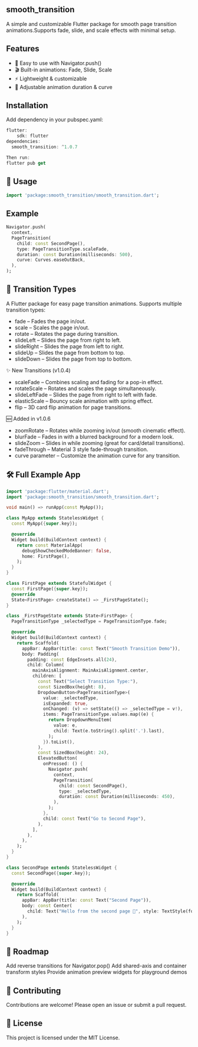 ## smooth_transition
A simple and customizable Flutter package for smooth page transition animations.Supports fade, slide,
and scale effects with minimal setup.

## Features
- 🚀 Easy to use with Navigator.push()
- 🎬 Built-in animations: Fade, Slide, Scale
- ⚡ Lightweight & customizable
- 🔧 Adjustable animation duration & curve

## Installation
Add dependency in your pubspec.yaml:

```dart
flutter:
    sdk: flutter
dependencies:
  smooth_transition: ^1.0.7
```
```dart
Then run:
flutter pub get
```

## 🚀 Usage

```dart
import 'package:smooth_transition/smooth_transition.dart';
```

## Example

```dart
Navigator.push(
  context,
  PageTransition(
    child: const SecondPage(),
    type: PageTransitionType.scaleFade,
    duration: const Duration(milliseconds: 500),
    curve: Curves.easeOutBack,
  ),
);

```

## 🎨 Transition Types
A Flutter package for easy page transition animations.
Supports multiple transition types:

- fade – Fades the page in/out.
- scale – Scales the page in/out.
- rotate – Rotates the page during transition.
- slideLeft – Slides the page from right to left.
- slideRight – Slides the page from left to right.
- slideUp – Slides the page from bottom to top.
- slideDown – Slides the page from top to bottom.

✨ New Transitions (v1.0.4)
- scaleFade – Combines scaling and fading for a pop-in effect.
- rotateScale – Rotates and scales the page simultaneously.
- slideLeftFade – Slides the page from right to left with fade.
- elasticScale – Bouncy scale animation with spring effect.
- flip – 3D card flip animation for page transitions.

🆕 Added in v1.0.6
- zoomRotate – Rotates while zooming in/out (smooth cinematic effect).
- blurFade – Fades in with a blurred background for a modern look.
- slideZoom – Slides in while zooming (great for card/detail transitions).
- fadeThrough – Material 3 style fade-through transition.
- curve parameter – Customize the animation curve for any transition.

## 🛠️ Full Example App
```dart
import 'package:flutter/material.dart';
import 'package:smooth_transition/smooth_transition.dart';

void main() => runApp(const MyApp());

class MyApp extends StatelessWidget {
  const MyApp({super.key});

  @override
  Widget build(BuildContext context) {
    return const MaterialApp(
      debugShowCheckedModeBanner: false,
      home: FirstPage(),
    );
  }
}

class FirstPage extends StatefulWidget {
  const FirstPage({super.key});
  @override
  State<FirstPage> createState() => _FirstPageState();
}

class _FirstPageState extends State<FirstPage> {
  PageTransitionType _selectedType = PageTransitionType.fade;

  @override
  Widget build(BuildContext context) {
    return Scaffold(
      appBar: AppBar(title: const Text("Smooth Transition Demo")),
      body: Padding(
        padding: const EdgeInsets.all(24),
        child: Column(
          mainAxisAlignment: MainAxisAlignment.center,
          children: [
            const Text("Select Transition Type:"),
            const SizedBox(height: 8),
            DropdownButton<PageTransitionType>(
              value: _selectedType,
              isExpanded: true,
              onChanged: (v) => setState(() => _selectedType = v!),
              items: PageTransitionType.values.map((e) {
                return DropdownMenuItem(
                  value: e,
                  child: Text(e.toString().split('.').last),
                );
              }).toList(),
            ),
            const SizedBox(height: 24),
            ElevatedButton(
              onPressed: () {
                Navigator.push(
                  context,
                  PageTransition(
                    child: const SecondPage(),
                    type: _selectedType,
                    duration: const Duration(milliseconds: 450),
                  ),
                );
              },
              child: const Text("Go to Second Page"),
            ),
          ],
        ),
      ),
    );
  }
}

class SecondPage extends StatelessWidget {
  const SecondPage({super.key});

  @override
  Widget build(BuildContext context) {
    return Scaffold(
      appBar: AppBar(title: const Text("Second Page")),
      body: const Center(
        child: Text("Hello from the second page 👋", style: TextStyle(fontSize: 22)),
      ),
    );
  }
}

```

## 📌 Roadmap
Add reverse transitions for Navigator.pop()
Add shared-axis and container transform styles
Provide animation preview widgets for playground demos

## 🤝 Contributing
Contributions are welcome!
Please open an issue or submit a pull request.

## 📄 License
This project is licensed under the MIT License.

